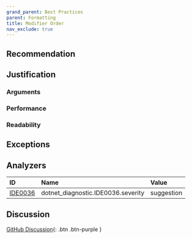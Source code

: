 ```yaml
---
grand_parent: Best Practices
parent: Formatting
title: Modifier Order
nav_exclude: true
---
```


## Recommendation

## Justification

### Arguments

### Performance

### Readability

## Exceptions

## Analyzers

| ID | Name | Value
|:-|:-|:-|
| [IDE0036][1] | dotnet_diagnostic.IDE0036.severity | suggestion |

[1]: https://docs.microsoft.com/visualstudio/ide/editorconfig-language-conventions?#csharp_preferred_modifier_order

## Discussion

[GitHub Discussion](){: .btn .btn-purple }
